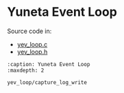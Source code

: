 # Yuneta Event Loop

Source code in:

- [yev_loop.c](https://github.com/artgins/yunetas/blob/main/kernel/c/yev_loop/src/yev_loop.c)
- [yev_loop.h](https://github.com/artgins/yunetas/blob/main/kernel/c/yev_loop/src/yev_loop.h)

```{toctree}
:caption: Yuneta Event Loop
:maxdepth: 2

yev_loop/capture_log_write


```
